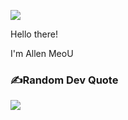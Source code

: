 ![](https://resources.iostream.vn/content/article/5f9444a8df7970e40a22e52c/resources/res-1603638634-1603638634601.gif)

Hello there! 

I'm Allen MeoU
### ✍️Random Dev Quote
![](https://quotes-github-readme.vercel.app/api?type=horizontal&theme=radical)

